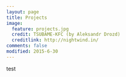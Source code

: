 ```yaml
---
layout: page
title: Projects
image:
  feature: projects.jpg
  credit: TSUBAME-KFC (by Aleksandr Drozd)
  creditlink: http://nightwind.in/
comments: false
modified: 2015-6-30
---
```


<object data="http://kento.github.io/files/research_statement_kento_sato.pdf" type="application/pdf" >test</object>
